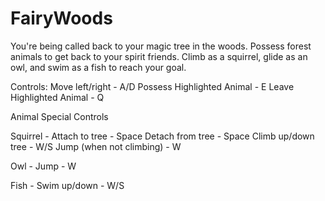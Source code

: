 # FairyWoods

You're being called back to your magic tree in the woods. Possess forest animals to get back to your spirit friends. Climb as a squirrel, glide as an owl, and swim as a fish to reach your goal.


Controls:
Move left/right - A/D
Possess Highlighted Animal - E
Leave Highlighted Animal - Q

Animal Special Controls

Squirrel - 
Attach to tree - Space
Detach from tree - Space
Climb up/down tree - W/S
Jump (when not climbing) - W

Owl - 
Jump - W

Fish - 
Swim up/down - W/S


